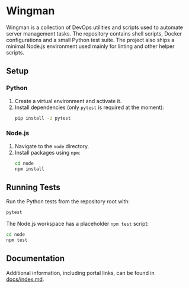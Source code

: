 # Wingman

Wingman is a collection of DevOps utilities and scripts used to automate server management tasks.  The repository contains shell scripts, Docker configurations and a small Python test suite.  The project also ships a minimal Node.js environment used mainly for linting and other helper scripts.

## Setup

### Python
1. Create a virtual environment and activate it.
2. Install dependencies (only `pytest` is required at the moment):
   ```bash
   pip install -U pytest
   ```

### Node.js
1. Navigate to the `node` directory.
2. Install packages using `npm`:
   ```bash
   cd node
   npm install
   ```

## Running Tests

Run the Python tests from the repository root with:
```bash
pytest
```

The Node.js workspace has a placeholder `npm test` script:
```bash
cd node
npm test
```

## Documentation

Additional information, including portal links, can be found in [docs/index.md](docs/index.md).

